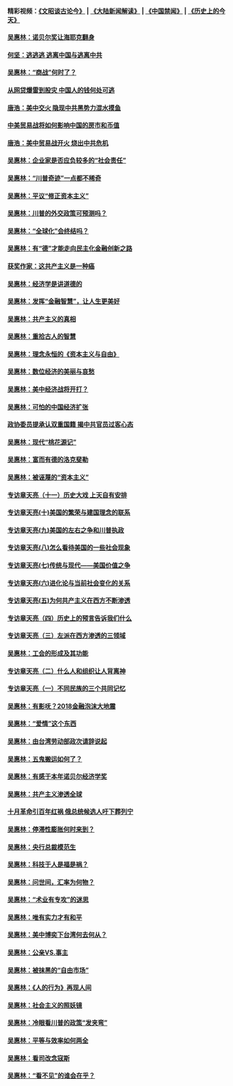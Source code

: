 #### 精彩视频：[《文昭谈古论今》](https://github.com/gfw-breaker/wenzhao) | [《大陆新闻解读》](https://github.com/gfw-breaker/ntdtv-comedy) | [《中国禁闻》](https://github.com/gfw-breaker/ntdtv-news) | [《历史上的今天》](https://github.com/gfw-breaker/today-in-history) 

#### [吴惠林：诺贝尔奖让海耶克翻身](../pages/nsc423/n10890049.md?t=02031418) 

#### [何坚：逃逃逃 逃离中国与逃离中共](../pages/nsc423/n10592891.md?t=02031418) 

#### [吴惠林：“商战”何时了？](../pages/nsc423/n10573558.md?t=02031418) 

#### [从网贷爆雷到股灾 中国人的钱何处可逃](../pages/nsc423/n10572800.md?t=02031418) 

#### [唐浩：美中交火 隐现中共黑势力混水摸鱼](../pages/nsc423/n10544040.md?t=02031418) 

#### [中美贸易战将如何影响中国的房市和币值](../pages/nsc423/n10543697.md?t=02031418) 

#### [唐浩：美中贸易战开火 烧出中共危机](../pages/nsc423/n10540126.md?t=02031418) 

#### [吴惠林：企业家是否应负较多的“社会责任”](../pages/nsc423/n10535022.md?t=02031418) 

#### [吴惠林：“川普奇迹”一点都不稀奇](../pages/nsc423/n10512808.md?t=02031418) 

#### [吴惠林：平议“修正资本主义”](../pages/nsc423/n10495724.md?t=02031418) 

#### [吴惠林：川普的外交政策可预测吗？](../pages/nsc423/n10462387.md?t=02031418) 

#### [吴惠林：“全球化”会终结吗？](../pages/nsc423/n10452838.md?t=02031418) 

#### [吴惠林：有“德”才能走向民主化金融创新之路](../pages/nsc423/n10432292.md?t=02031418) 

#### [获奖作家：这共产主义是一种癌](../pages/nsc423/n10431541.md?t=02031418) 

#### [吴惠林：经济学是讲道德的](../pages/nsc423/n10398014.md?t=02031418) 

#### [吴惠林：发挥“金融智慧”，让人生更美好](../pages/nsc423/n10375019.md?t=02031418) 

#### [吴惠林：共产主义的真相](../pages/nsc423/n10351394.md?t=02031418) 

#### [吴惠林：重拾古人的智慧](../pages/nsc423/n10337691.md?t=02031418) 

#### [吴惠林：理念永恒的《资本主义与自由》](../pages/nsc423/n10316274.md?t=02031418) 

#### [吴惠林：数位经济的美丽与哀愁](../pages/nsc423/n10292946.md?t=02031418) 

#### [吴惠林：美中经济战将开打？](../pages/nsc423/n10258825.md?t=02031418) 

#### [吴惠林：可怕的中国经济扩张](../pages/nsc423/n10219147.md?t=02031418) 

#### [政协委员提承认双重国籍 揭中共官员过客心态](../pages/nsc423/n10208809.md?t=02031418) 

#### [吴惠林：现代“桃花源记”](../pages/nsc423/n10185234.md?t=02031418) 

#### [吴惠林：富而有德的洛克斐勒](../pages/nsc423/n10142264.md?t=02031418) 

#### [吴惠林：被诬蔑的“资本主义”](../pages/nsc423/n10124816.md?t=02031418) 

#### [专访章天亮（十一）历史大戏 上天自有安排](../pages/nsc423/n10094905.md?t=02031418) 

#### [专访章天亮(十)美国的繁荣与建国理念的联系](../pages/nsc423/n10094899.md?t=02031418) 

#### [专访章天亮(九)美国的左右之争和川普执政](../pages/nsc423/n10094889.md?t=02031418) 

#### [专访章天亮(八)怎么看待美国的一些社会现象](../pages/nsc423/n10094857.md?t=02031418) 

#### [专访章天亮(七)传统与现代——美国价值之争](../pages/nsc423/n10093140.md?t=02031418) 

#### [专访章天亮(六)进化论与当前社会变化的关系](../pages/nsc423/n10092036.md?t=02031418) 

#### [专访章天亮(五)为何共产主义在西方不断渗透](../pages/nsc423/n10083620.md?t=02031418) 

#### [专访章天亮（四）历史上的预言告诉我们什么](../pages/nsc423/n10083606.md?t=02031418) 

#### [专访章天亮（三）左派在西方渗透的三领域](../pages/nsc423/n10081115.md?t=02031418) 

#### [吴惠林：工会的形成及其功能](../pages/nsc423/n10080633.md?t=02031418) 

#### [专访章天亮（二）什么人和组织让人背离神](../pages/nsc423/n10076637.md?t=02031418) 

#### [专访章天亮（一）不同民族的三个共同记忆](../pages/nsc423/n10074188.md?t=02031418) 

#### [吴惠林：有影呒？2018金融泡沫大地震](../pages/nsc423/n10040534.md?t=02031418) 

#### [吴惠林：“爱情”这个东西](../pages/nsc423/n10019423.md?t=02031418) 

#### [吴惠林：由台湾劳动部政次请辞说起](../pages/nsc423/n9979679.md?t=02031418) 

#### [吴惠林：五鬼搬运如何了？](../pages/nsc423/n9925338.md?t=02031418) 

#### [吴惠林：有感于本年诺贝尔经济学奖](../pages/nsc423/n9871883.md?t=02031418) 

#### [吴惠林：共产主义渗透全球](../pages/nsc423/n9812748.md?t=02031418) 

#### [十月革命引百年红祸 俄总统候选人吁下葬列宁](../pages/nsc423/n9810182.md?t=02031418) 

#### [吴惠林：停滞性膨胀何时来到？](../pages/nsc423/n9764136.md?t=02031418) 

#### [吴惠林：央行总裁模范生](../pages/nsc423/n9728134.md?t=02031418) 

#### [吴惠林：科技于人是福是祸？](../pages/nsc423/n9672982.md?t=02031418) 

#### [吴惠林：问世间，汇率为何物？](../pages/nsc423/n9621788.md?t=02031418) 

#### [吴惠林：“术业有专攻”的迷思](../pages/nsc423/n9580363.md?t=02031418) 

#### [吴惠林：唯有实力才有和平](../pages/nsc423/n9529599.md?t=02031418) 

#### [吴惠林：美中博奕下台湾何去何从？](../pages/nsc423/n9483598.md?t=02031418) 

#### [吴惠林：公亲VS.事主](../pages/nsc423/n9425637.md?t=02031418) 

#### [吴惠林：被抹黑的“自由市场”](../pages/nsc423/n9351545.md?t=02031418) 

#### [吴惠林：《人的行为》再现人间](../pages/nsc423/n9296339.md?t=02031418) 

#### [吴惠林：社会主义的照妖镜](../pages/nsc423/n9243460.md?t=02031418) 

#### [吴惠林：冷眼看川普的政策“发夹弯”](../pages/nsc423/n9120684.md?t=02031418) 

#### [吴惠林：平等与效率如何两全](../pages/nsc423/n9075430.md?t=02031418) 

#### [吴惠林：看司改念寇斯](../pages/nsc423/n9024915.md?t=02031418) 

#### [吴惠林：“看不见”的谁会在乎？](../pages/nsc423/n8977488.md?t=02031418) 

